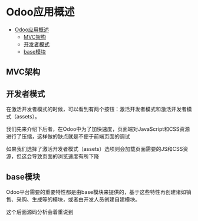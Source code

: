 # Odoo应用概述

<!-- TOC -->

- [Odoo应用概述](#odoo%e5%ba%94%e7%94%a8%e6%a6%82%e8%bf%b0)
  - [MVC架构](#mvc%e6%9e%b6%e6%9e%84)
  - [开发者模式](#%e5%bc%80%e5%8f%91%e8%80%85%e6%a8%a1%e5%bc%8f)
  - [base模块](#base%e6%a8%a1%e5%9d%97)

<!-- /TOC -->

## MVC架构

## 开发者模式

在激活开发者模式的时候，可以看到有两个按钮：激活开发者模式和激活开发者模式（assets）。

我们先来介绍下后者，在Odoo中为了加快速度，页面端对JavaScript和CSS资源进行了压缩，这样做的缺点就是不便于前端页面的调试

如果我们选择了激活开发者模式（assets）选项则会加载页面需要的JS和CSS资源，但这会导致页面的浏览速度有所下降

## base模块
Odoo平台需要的重要特性都是由base模块来提供的，基于这些特性再创建诸如销售、采购、生成等的模块，或者由开发人员创建自建模块。

这个后面源码分析会着重说到

